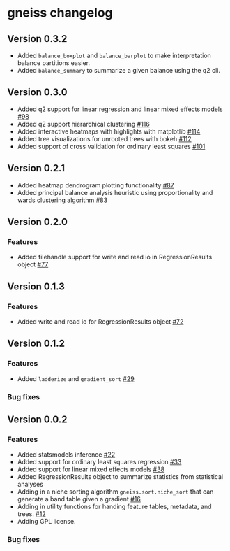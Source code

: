 # gneiss changelog

## Version 0.3.2
* Added `balance_boxplot` and `balance_barplot` to make interpretation balance partitions easier.
* Added `balance_summary` to summarize a given balance using the q2 cli.

## Version 0.3.0
* Added q2 support for linear regression and linear mixed effects models [#98](https://github.com/biocore/gneiss/pull/98)
* Added q2 support hierarchical clustering [#116](https://github.com/biocore/gneiss/pull/116)
* Added interactive heatmaps with highlights with matplotlib [#114](https://github.com/biocore/gneiss/pull/114)
* Added tree visualizations for unrooted trees with bokeh [#112](https://github.com/biocore/gneiss/pull/112)
* Added support of cross validation for ordinary least squares [#101](https://github.com/biocore/gneiss/pull/101)


## Version 0.2.1
* Added heatmap dendrogram plotting functionality [#87](https://github.com/biocore/gneiss/issues/87)
* Added principal balance analysis heuristic using proportionality and wards clustering algorithm [#83](https://github.com/biocore/gneiss/issues/83)

## Version 0.2.0

### Features
* Added filehandle support for write and read io in RegressionResults object [#77](https://github.com/biocore/gneiss/issues/77)


## Version 0.1.3

### Features
* Added write and read io for RegressionResults object [#72](https://github.com/biocore/gneiss/issues/72)

## Version 0.1.2

### Features
* Added `ladderize` and `gradient_sort` [#29](https://github.com/biocore/gneiss/issues/29)

### Bug fixes


## Version 0.0.2

### Features
* Added statsmodels inference [#22](https://github.com/biocore/gneiss/pull/22)
* Added support for ordinary least squares regression [#33](https://github.com/biocore/gneiss/pull/33)
* Added support for linear mixed effects models [#38](https://github.com/biocore/gneiss/pull/38)
* Added RegressionResults object to summarize statistics from statistical analyses
* Adding in a niche sorting algorithm `gneiss.sort.niche_sort` that can generate a band table given a gradient [#16](https://github.com/biocore/gneiss/pull/16)
* Adding in utility functions for handing feature tables, metadata, and trees. [#12](https://github.com/biocore/gneiss/pull/12)
* Adding GPL license.

### Bug fixes
